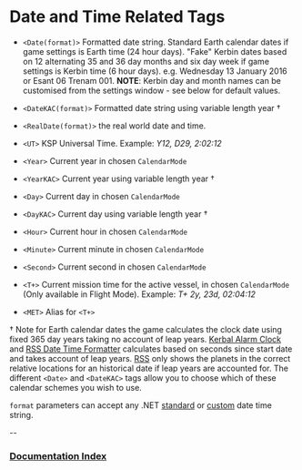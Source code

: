 # Date and Time Related Tags

* `<Date(format)>` Formatted date string. Standard Earth calendar dates if game settings is Earth time (24 hour days). "Fake" Kerbin dates based on 12 alternating 35 and 36 day months and six day week if game settings is Kerbin time (6 hour days). e.g. Wednesday 13 January 2016 or Esant 06 Trenam 001. __NOTE__: Kerbin day and month names can be customised from the settings window - see below for default values.
* `<DateKAC(format)>` Formatted date string using variable length year †
* `<RealDate(format)>` the real world date and time.

* `<UT>` KSP Universal Time. Example: _Y12, D29, 2:02:12_
* `<Year>` Current year in chosen `CalendarMode`
* `<YearKAC>` Current year using variable length year †
* `<Day>` Current day in chosen `CalendarMode`
* `<DayKAC>` Current day using variable length year †
* `<Hour>` Current hour in chosen `CalendarMode`
* `<Minute>` Current minute in chosen `CalendarMode`
* `<Second>` Current second in chosen `CalendarMode`
* `<T+>` Current mission time for the active vessel, in chosen `CalendarMode` (Only available in Flight Mode). Example: _T+ 2y, 23d, 02:04:12_
* `<MET>` Alias for `<T+>`

† Note for Earth calendar dates the game calculates the clock date using fixed 365 day years taking no account of leap years. [Kerbal Alarm Clock](http://forum.kerbalspaceprogram.com/index.php?/topic/22809-11x-kerbal-alarm-clock-v3610-april-25/) and [RSS Date Time Formatter](http://forum.kerbalspaceprogram.com/index.php?/topic/139335-ksp-112-rss-datetime-formatter-v10/) calculates based on seconds since start date and takes account of leap years. [RSS](http://forum.kerbalspaceprogram.com/index.php?/topic/50471-112-real-solar-system-v1110-may-1/) only shows the planets in the correct relative locations for an historical date if leap years are accounted for. The different `<Date>` and `<DateKAC>` tags allow you to choose which of these calendar schemes you wish to use.

`format` parameters can accept any .NET [standard](https://docs.microsoft.com/en-us/dotnet/standard/base-types/standard-date-and-time-format-strings) or [custom](https://docs.microsoft.com/en-us/dotnet/standard/base-types/custom-date-and-time-format-strings) date time string.


--
### [Documentation Index](../README.md)
